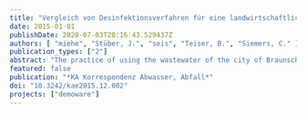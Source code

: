 ```yaml
---
title: "Vergleich von Desinfektionsverfahren für eine landwirtschaftliche Wasserwiederverwendung in Braunschweig"
date: 2015-01-01
publishDate: 2020-07-03T20:16:43.529437Z
authors: [ "miehe", "Stüber, J.", "seis", "Teiser, B.", "Siemers, C." ]
publication_types: ["2"]
abstract: "The practice of using the wastewater of the city of Braunschweig for irrigation on the surface areas of the Braunschweig Wastewater Association, over decades, starting in 1954, has changed from being a disposal of raw wastewater to a sprinkle irrigation of biologically treated wastewater including the use of the nutrients from sewage sludge. Future requirements on the disinfection of wastewater and also the expansion of agricultural crop growing portfolios could require the installation of a wastewater disinfection system. For this various processes have been tested in pilot trials. Generally, UV disinfection with long project run times and high average usage of the processing capacity are advantageous whereas short project run times or a lower utilisation of the maximum capacity rather favour a dosing of performic acid. A near-natural secondary treatment on the other hand proved itself to be not reliable enough."
featured: false
publication: "*KA Korrespondenz Abwasser, Abfall*"
doi: "10.3242/kae2015.12.002"
projects: ["demoware"]
---
```


